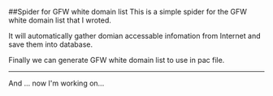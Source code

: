 ##Spider for GFW white domain list
This is a simple spider for the GFW white domain list that I wroted.

It will automatically gather domian accessable infomation from Internet and save them into database.

Finally we can generate GFW white domain list to use in pac file.

---
And ... now I'm working on...